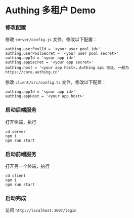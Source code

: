 # Authing 多租户 Demo

### 修改配置

修改 `server/config.js` 文件，修改以下配置：

```
authing.userPoolId = '<your user pool id>'
authing.userPoolSecret = '<your user pool secret>'
authing.appId = '<your app id>'
authing.appSecret = '<your app secret>'
authing.host = '<your app host>，Authing api 地址，一般为 https://core.authing.cn'
```

修改 `client/src/config.ts` 文件，修改以下配置：

```
authing.appId = '<your app id>'
authing.appHost = '<your app host>'
```

### 启动后端服务

打开终端，执行

```
cd server
npm i
npm run start
```

### 启动前端服务

打开另一个终端，执行

```
cd client
npm i
npm run start
```

### 启动完成

访问 `http://localhost:3007/login`
